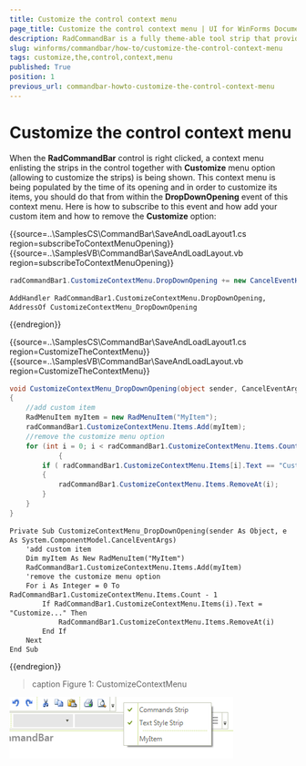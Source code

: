 ```yaml
---
title: Customize the control context menu
page_title: Customize the control context menu | UI for WinForms Documentation
description: RadCommandBar is a fully theme-able tool strip that provides unprecedented flexibility
slug: winforms/commandbar/how-to/customize-the-control-context-menu
tags: customize,the,control,context,menu
published: True
position: 1
previous_url: commandbar-howto-customize-the-control-context-menu
---
```


# Customize the control context menu

When the __RadCommandBar__ control is right clicked, a context menu enlisting the strips in the control together with __Customize__ menu option (allowing to customize the strips) is being shown. This context menu is being populated by the time of its opening and in order to customize its items, you should do that from within the __DropDownOpening__ event of this context menu. Here is how to subscribe to this event and how add your custom item and how to remove the __Customize__ option:
      
{{source=..\SamplesCS\CommandBar\SaveAndLoadLayout1.cs region=subscribeToContextMenuOpening}} 
{{source=..\SamplesVB\CommandBar\SaveAndLoadLayout.vb region=subscribeToContextMenuOpening}} 
````C#
radCommandBar1.CustomizeContextMenu.DropDownOpening += new CancelEventHandler(CustomizeContextMenu_DropDownOpening);

````
````VB.NET
AddHandler RadCommandBar1.CustomizeContextMenu.DropDownOpening, AddressOf CustomizeContextMenu_DropDownOpening

````

{{endregion}} 


{{source=..\SamplesCS\CommandBar\SaveAndLoadLayout1.cs region=CustomizeTheContextMenu}}  
{{source=..\SamplesVB\CommandBar\SaveAndLoadLayout.vb region=CustomizeTheContextMenu}} 

````C#
void CustomizeContextMenu_DropDownOpening(object sender, CancelEventArgs e)
{
    //add custom item
    RadMenuItem myItem = new RadMenuItem("MyItem");
    radCommandBar1.CustomizeContextMenu.Items.Add(myItem);
    //remove the customize menu option
    for (int i = 0; i < radCommandBar1.CustomizeContextMenu.Items.Count; i++)
			{
        if ( radCommandBar1.CustomizeContextMenu.Items[i].Text == "Customize...")
        {
            radCommandBar1.CustomizeContextMenu.Items.RemoveAt(i);
        }
    }
}

````
````VB.NET
Private Sub CustomizeContextMenu_DropDownOpening(sender As Object, e As System.ComponentModel.CancelEventArgs)
    'add custom item
    Dim myItem As New RadMenuItem("MyItem")
    RadCommandBar1.CustomizeContextMenu.Items.Add(myItem)
    'remove the customize menu option
    For i As Integer = 0 To RadCommandBar1.CustomizeContextMenu.Items.Count - 1
        If RadCommandBar1.CustomizeContextMenu.Items(i).Text = "Customize..." Then
            RadCommandBar1.CustomizeContextMenu.Items.RemoveAt(i)
        End If
    Next
End Sub

````

{{endregion}} 

>caption Figure 1: CustomizeContextMenu
>
![commandbar-customize-the-control-context-menu 001](images/commandbar-customize-the-control-context-menu001.png)



